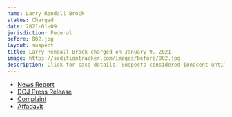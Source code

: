 ```yaml
---
name: Larry Rendall Brock
status: Charged
date: 2021-01-09
jurisdiction: Federal
before: 002.jpg
layout: suspect
title: Larry Rendall Brock charged on January 9, 2021
image: https://seditiontracker.com/images/before/002.jpg
description: Click for case details. Suspects considered innocent until proven guilty.
---
```


- [News Report](https://www.nbcdfw.com/news/local/fbi-arrests-grapevine-man-photographed-in-tactical-gear-on-us-senate-floor/2524718/)
- [DOJ Press Release](https://www.justice.gov/usao-dc/pr/two-men-charged-connection-events-us-capitol)
- [Complaint](https://www.justice.gov/usao-dc/press-release/file/1352016/download)
- [Affadavit](https://www.justice.gov/usao-dc/press-release/file/1352026/download)
